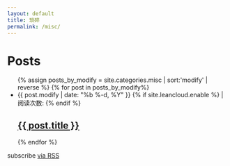 ```yaml
---
layout: default
title: 琐碎
permalink: /misc/
---
```


<div class="home">

  <h1 class="page-heading">Posts</h1>

<ul class="post-list">
  {% assign posts_by_modify = site.categories.misc | sort:'modify' | reverse %}
    {% for post in posts_by_modify%}
      <li>
        <span class="post-meta">{{ post.modify | date: "%b %-d, %Y" }}</span>
        {% if site.leancloud.enable %}
         <span id="{{ post.url | prepend: site.baseurl }}" class="leancloud_visitors" data-flag-title="{{ post.title }}">
          <span> | 阅读次数:  </span>
          <span class="leancloud-visitors-count"></span>
        </span>
        {% endif %}
        <h2>
          <a class="post-link" href="{{ post.url | prepend: site.baseurl }}">{{ post.title }}</a>
        </h2>
      </li>
   {% endfor %}
  
  </ul>

  <p class="rss-subscribe">subscribe <a href="{{ "/feed.xml" | prepend: site.baseurl }}">via RSS</a></p>

</div>
